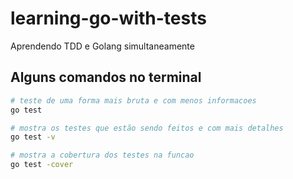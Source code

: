 # learning-go-with-tests
Aprendendo TDD e Golang simultaneamente


## Alguns comandos no terminal

```bash
# teste de uma forma mais bruta e com menos informacoes
go test

# mostra os testes que estão sendo feitos e com mais detalhes
go test -v

# mostra a cobertura dos testes na funcao
go test -cover
```